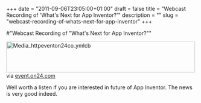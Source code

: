+++
date = "2011-09-06T23:05:00+01:00"
draft = false
title = "Webcast Recording of 'What's Next for App Inventor?'"
description = ""
slug = "webcast-recording-of-whats-next-for-app-inventor"
+++

#"Webcast Recording of \"What's Next for App Inventor?\""


 <div class="posterous_bookmarklet_entry">
 <div class='p_embed p_image_embed'>
<a href="http://getfile5.posterous.com/getfile/files.posterous.com/conoroneill/dldkufJaIijwCAJfIqEuHgsqmBDaEzlnsaGCBCxlvClmEIaEEGliGlpsmnga/media_httpeventon24co_ymlCB.gif.scaled1000.gif"><img alt="Media_httpeventon24co_ymlcb" height="82" src="http://getfile0.posterous.com/getfile/files.posterous.com/conoroneill/dldkufJaIijwCAJfIqEuHgsqmBDaEzlnsaGCBCxlvClmEIaEEGliGlpsmnga/media_httpeventon24co_ymlCB.gif.scaled500.gif" width="500" /></a>
</div>


<div class="posterous_quote_citation">via <a href="http://event.on24.com/eventRegistration/EventLobbyServlet?target=lobby.jsp&amp;eventid=347291&amp;sessionid=1&amp;key=8DE2104BE462BBB44D4440181C9C87B0&amp;eventuserid=53147211">event.on24.com</a></div>
 <p>Well worth a listen if you are interested in future of App Inventor. The news is very good indeed.</p></div>
 
